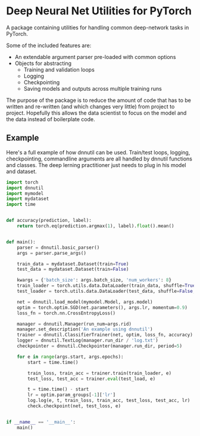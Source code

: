# Deep Neural Net Utilities for PyTorch

A package containing utilities for handling common deep-network tasks in PyTorch.

Some of the included features are:

- An extendable argument parser pre-loaded with common options
- Objects for abstracting
  - Training and validation loops
  - Logging
  - Checkpointing
  - Saving models and outputs across multiple training runs

The purpose of the package is to reduce the amount of code that has to be written and re-written (and which changes very little) from project to project. Hopefully this allows the data scientist to focus on the model and the data instead of boilerplate code.

## Example

Here's a full example of how dnnutil can be used. Train/test loops, logging, checkpointing, commandline arguments are all handled by dnnutil functions and classes. The deep lerning practitioner just needs to plug in his model and dataset.

```python
import torch
import dnnutil
import mymodel
import mydataset
import time


def accuracy(prediction, label):
    return torch.eq(prediction.argmax(1), label).float().mean()


def main():
    parser = dnnutil.basic_parser()
    args = parser.parse_args()

    train_data = mydataset.Dataset(train=True)
    test_data = mydataset.Dataset(train=False)

    kwargs = {'batch_size': args.batch_size, 'num_workers': 8}
    train_loader = torch.utils.data.DataLoader(train_data, shuffle=True, **kwargs)
    test_loader = torch.utils.data.DataLoader(test_data, shuffle=False, **kwargs)

    net = dnnutil.load_model(mymodel.Model, args.model)
    optim = torch.optim.SGD(net.parameters(), args.lr, momentum=0.9)
    loss_fn = torch.nn.CrossEntropyLoss()

    manager = dnnutil.Manager(run_num=args.rid)
    manager.set_description('An example using dnnutil')
    trainer = dnnutil.ClassifierTrainer(net, optim, loss_fn, accuracy)
    logger = dnnutil.TextLog(manager.run_dir / 'log.txt')
    checkpointer = dnnutil.Checkpointer(manager.run_dir, period=5)

    for e in range(args.start, args.epochs):
        start = time.time()

        train_loss, train_acc = trainer.train(train_loader, e)
        test_loss, test_acc = trainer.eval(test_load, e)

        t = time.time() - start
        lr = optim.param_groups[-1]['lr']
        log.log(e, t, train_loss, train_acc, test_loss, test_acc, lr)
        check.checkpoint(net, test_loss, e)


if __name__ == '__main__':
    main()
```
